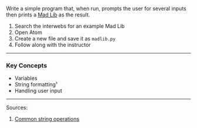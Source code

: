 Write a simple program that, when run, prompts the user for several inputs then prints a [Mad Lib](https://en.wikipedia.org/wiki/Mad_Libs) as the result.

1. Search the interwebs for an example Mad Lib
1. Open Atom
1. Create a new file and save it as `madlib.py`
1. Follow along with the instructor

------

### Key Concepts

- Variables
- String formatting¹
- Handling user input

------

Sources:

1. [Common string operations](https://docs.python.org/3.1/library/string.html)